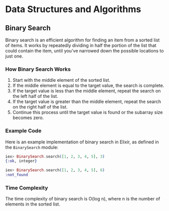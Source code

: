 # Data Structures and Algorithms

## Binary Search

Binary search is an efficient algorithm for finding an item from a sorted list of items. It works by repeatedly dividing in half the portion of the list that could contain the item, until you've narrowed down the possible locations to just one.

### How Binary Search Works

1. Start with the middle element of the sorted list.
2. If the middle element is equal to the target value, the search is complete.
3. If the target value is less than the middle element, repeat the search on the left half of the list.
4. If the target value is greater than the middle element, repeat the search on the right half of the list.
5. Continue this process until the target value is found or the subarray size becomes zero.

### Example Code

Here is an example implementation of binary search in Elixir, as defined in the `BinarySearch` module:

```elixir
iex> BinarySearch.search([1, 2, 3, 4, 5], 3)
{:ok, integer}

iex> BinarySearch.search([1, 2, 3, 4, 5], 6)
:not_found
```

### Time Complexity

The time complexity of binary search is O(log n), where n is the number of elements in the sorted list.
